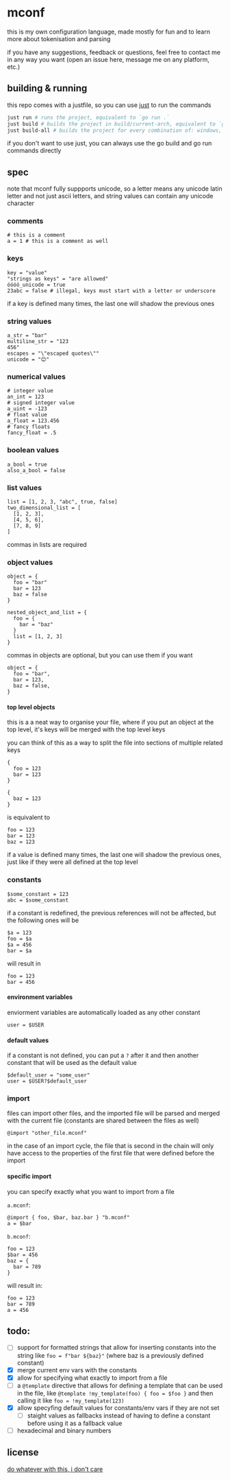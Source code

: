 # mconf

this is my own configuration language, made mostly for fun and to learn more about tokenisation and parsing

if you have any suggestions, feedback or questions, feel free to contact me in any way you want (open an issue here, message me on any platform, etc.)

## building & running

this repo comes with a justfile, so you can use [just](https://github.com/casey/just) to run the commands

```sh
just run # runs the project, equivalent to `go run .`
just build # builds the project in build/current-arch, equivalent to `go build .`
just build-all # builds the project for every combination of: windows, darwin (macos) and linux & amd64 and arm64
```

if you don't want to use just, you can always use the go build and go run commands directly

## spec

note that mconf fully suppports unicode, so a letter means any unicode latin letter and not just ascii letters, and string values can contain any unicode character

### comments

```mconf
# this is a comment
a = 1 # this is a comment as well
```

### keys

```mconf
key = "value"
"strings as keys" = "are allowed"
óóóó_unicode = true
23abc = false # illegal, keys must start with a letter or underscore
```

if a key is defined many times, the last one will shadow the previous ones

### string values

```mconf
a_str = "bar"
multiline_str = "123
456"
escapes = "\"escaped quotes\""
unicode = "😊"
```

### numerical values

```mconf
# integer value
an_int = 123
# signed integer value
a_uint = -123
# float value
a_float = 123.456
# fancy floats
fancy_float = .5
```

### boolean values

```mconf
a_bool = true
also_a_bool = false
```

### list values

```mconf
list = [1, 2, 3, "abc", true, false]
two_dimensional_list = [
  [1, 2, 3],
  [4, 5, 6],
  [7, 8, 9]
]
```

commas in lists are required

### object values

```mconf
object = {
  foo = "bar"
  bar = 123
  baz = false
}

nested_object_and_list = {
  foo = {
    bar = "baz"
  }
  list = [1, 2, 3]
}
```

commas in objects are optional, but you can use them if you want

```mconf
object = {
  foo = "bar",
  bar = 123,
  baz = false,
}
```

#### top level objects

this is a a neat way to organise your file, where if you put an object at the top level, it's keys will be merged with the top level keys

you can think of this as a way to split the file into sections of multiple related keys

```mconf
{
  foo = 123
  bar = 123
}

{
  baz = 123
}
```

is equivalent to

```mconf
foo = 123
bar = 123
baz = 123
```

if a value is defined many times, the last one will shadow the previous ones, just like if they were all defined at the top level

### constants

```mconf
$some_constant = 123 
abc = $some_constant
```

if a constant is redefined, the previous references will not be affected, but the following ones will be

```mconf
$a = 123
foo = $a
$a = 456
bar = $a
```

will result in

```mconf
foo = 123
bar = 456
```

#### environment variables

enviorment variables are automatically loaded as any other constant

```mconf
user = $USER
```

#### default values

if a constant is not defined, you can put a `?` after it and then another constant that will be used as the default value

```mconf
$default_user = "some_user"
user = $USER?$default_user
```

### import

files can import other files, and the imported file will be parsed and merged with the current file (constants are shared between the files as well)

```mconf
@import "other_file.mconf"
```

in the case of an import cycle, the file that is second in the chain will only have access to the properties of the first file that were defined before the import

#### specific import

you can specify exactly what you want to import from a file

`a.mconf`:
```mconf
@import { foo, $bar, baz.bar } "b.mconf"
a = $bar
```

`b.mconf`:
```mconf
foo = 123
$bar = 456
baz = {
  bar = 789
}
```

will result in:
```mconf
foo = 123
bar = 789
a = 456
```

## todo:

- [ ] support for formatted strings that allow for inserting constants into the string like `foo = f"bar ${baz}"` (where baz is a previously defined constant)
- [x] merge current env vars with the constants
- [x] allow for specifying what exactly to import from a file
- [ ] a `@template` directive that allows for defining a template that can be used in the file, like `@template !my_template(foo) { foo = $foo }` and then calling it like `foo = !my_template(123)`
- [x] allow specyfing default values for constants/env vars if they are not set
  * [ ] staight values as fallbacks instead of having to define a constant before using it as a fallback value
- [ ] hexadecimal and binary numbers

## license

[do whatever with this, i don't care](./LICENSE)

